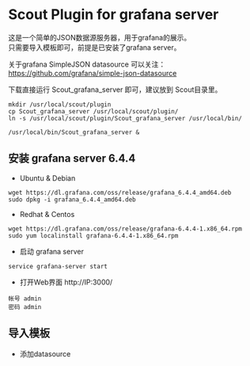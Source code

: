 
# Scout Plugin for grafana server

这是一个简单的JSON数据源服务器，用于grafana的展示。     
只需要导入模板即可，前提是已安装了grafana server。  

关于grafana SimpleJSON datasource 
可以关注：https://github.com/grafana/simple-json-datasource


下载直接运行 Scout_grafana_server 即可，建议放到 Scout目录里。

```shell
mkdir /usr/local/scout/plugin
cp Scout_grafana_server /usr/local/scout/plugin/
ln -s /usr/local/scout/plugin/Scout_grafana_server /usr/local/bin/

/usr/local/bin/Scout_grafana_server &

```


## 安装 grafana server 6.4.4  
* Ubuntu & Debian  
```shell
wget https://dl.grafana.com/oss/release/grafana_6.4.4_amd64.deb
sudo dpkg -i grafana_6.4.4_amd64.deb
````

* Redhat & Centos  
```shell
wget https://dl.grafana.com/oss/release/grafana-6.4.4-1.x86_64.rpm
sudo yum localinstall grafana-6.4.4-1.x86_64.rpm
```

* 启动 grafana server
```shell
service grafana-server start
```

* 打开Web界面 http://IP:3000/
```shell
帐号 admin
密码 admin
```

## 导入模板
* 添加datasource
